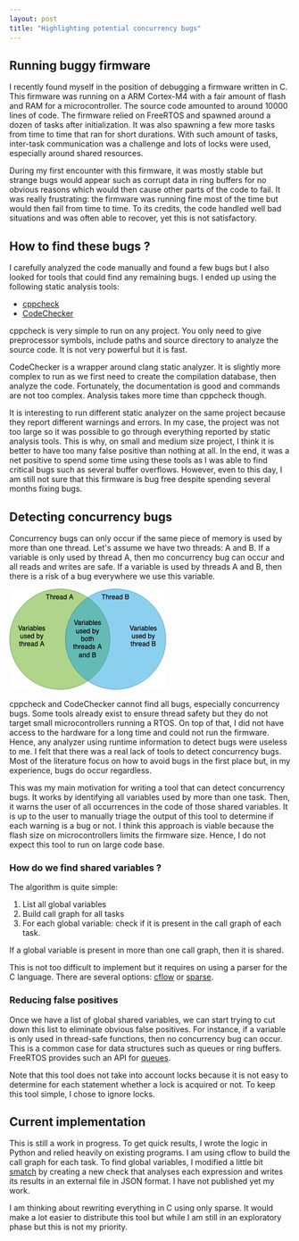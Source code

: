 ```yaml
---
layout: post
title: "Highlighting potential concurrency bugs"
---
```


## Running buggy firmware

I recently found myself in the position of debugging a firmware written in C.
This firmware was running on a ARM Cortex-M4 with a fair amount of flash and RAM for a microcontroller. The source code amounted to around 10000 lines of code.
The firmware relied on FreeRTOS and spawned around a dozen of tasks after initialization. It was also spawning a few more tasks from time to time that ran for short durations. With such amount of tasks, inter-task communication was a challenge and lots of locks were used, especially around shared resources.


During my first encounter with this firmware, it was mostly stable but strange bugs would appear such as corrupt data in ring buffers for no obvious reasons which would then cause other parts of the code to fail. It was really frustrating: the firmware was running fine most of the time but would then fail from time to time. To its credits, the code handled well bad situations and was often able to recover, yet this is not satisfactory.

## How to find these bugs ?

I carefully analyzed the code manually and found a few bugs but I also looked for tools that could find any remaining bugs.
I ended up using the following static analysis tools:
  - [cppcheck](https://cppcheck.sourceforge.io/)
  - [CodeChecker](https://github.com/Ericsson/codechecker)

cppcheck is very simple to run on any project. You only need to give preprocessor symbols, include paths and source directory to analyze the source code. It is not very powerful but it is fast.


CodeChecker is a wrapper around clang static analyzer. It is slightly more complex to run as we first need to create the compilation database, then analyze the code. Fortunately, the documentation is good and commands are not too complex. Analysis takes more time than cppcheck though.

It is interesting to run different static analyzer on the same project because they report different warnings and errors. In my case, the project was not too large so it was possible to go through everything reported by static analysis tools. This is why, on small and medium size project, I think it is better to have too many false positive than nothing at all. In the end, it was a net positive to spend some time using these tools as I was able to find critical bugs such as several buffer overflows. However, even to this day, I am still not sure that this firmware is bug free despite spending several months fixing bugs.

## Detecting concurrency bugs

Concurrency bugs can only occur if the same piece of memory is used by more than one thread. Let's assume we have two threads: A and B. If a variable is only used by thread A, then mo concurrency bug can occur and all reads and writes are safe. If a variable is used by threads A and B, then there is a risk of a bug everywhere we use this variable.

![shared variables](/assets/2022-02-19-highlighting-potential-concurrency-bugs/var-thread.png)


cppcheck and CodeChecker cannot find all bugs, especially concurrency bugs. Some tools already exist to ensure thread safety but they do not target small microcontrollers running a RTOS. On top of that, I did not have access to the hardware for a long time and could not run the firmware. Hence, any analyzer using runtime information to detect bugs were useless to me. I felt that there was a real lack of tools to detect concurrency bugs. Most of the literature focus on how to avoid bugs in the first place but, in my experience, bugs do occur regardless.


This was my main motivation for writing a tool that can detect concurrency bugs. It works by identifying all variables used by more than one task. Then, it warns the user of all occurrences in the code of those shared variables. It is up to the user to manually triage the output of this tool to determine if each warning is a bug or not. I think this approach is viable because the flash size on microcontrollers limits the firmware size. Hence, I do not expect this tool to run on large code base.

### How do we find shared variables ?

The algorithm is quite simple:

 1. List all global variables
 2. Build call graph for all tasks
 3. For each global variable: check if it is present in the call graph of each task.

If a global variable is present in more than one call graph, then it is shared.


This is not too difficult to implement but it requires on using a parser for the C language. There are several options: [cflow](https://www.gnu.org/software/cflow/) or [sparse](https://en.wikipedia.org/wiki/Sparse).

### Reducing false positives

Once we have a list of global shared variables, we can start trying to cut down this list to eliminate obvious false positives. For instance, if a variable is only used in thread-safe functions, then no concurrency bug can occur. This is a common case for data structures such as queues or ring buffers. FreeRTOS provides such an API for [queues](https://www.freertos.org/Embedded-RTOS-Queues.html).

Note that this tool does not take into account locks because it is not easy to determine for each statement whether a lock is acquired or not. To keep this tool simple, I chose to ignore locks.

## Current implementation

This is still a work in progress. To get quick results, I wrote the logic in Python and relied heavily on existing programs. I am using cflow to build the call graph for each task. To find global variables, I modified a little bit [smatch](http://smatch.sourceforge.net/) by creating a new check that analyses each expression and writes its results in an external file in JSON format. I have not published yet my work.


I am thinking about rewriting everything in C using only sparse. It would make a lot easier to distribute this tool but while I am still in an exploratory phase but this is not my priority.

